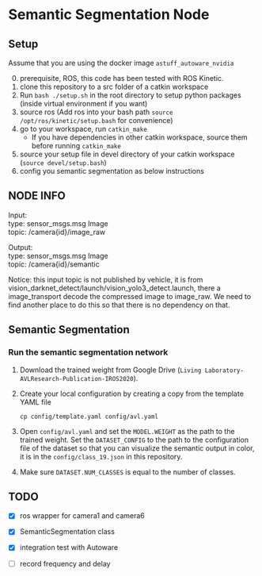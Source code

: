 # Semantic Segmentation Node

## Setup

Assume that you are using the docker image `astuff_autoware_nvidia` 

0. prerequisite, ROS, this code has been tested with ROS Kinetic.
1. clone this repository to a src folder of a catkin workspace
2. Run `bash ./setup.sh` in the root directory to setup python packages (inside virtual environment if you want)
3. source ros (Add ros into your bash path `source /opt/ros/kinetic/setup.bash` for convenience)
4. go to your workspace, run `catkin_make`
   - If you have dependencies in other catkin workspace, source them before running `catkin_make`
5. source your setup file in devel directory of your catkin workspace (`source devel/setup.bash`)
6. config you semantic segmentation as below instructions

## NODE INFO

Input: \
type: sensor_msgs.msg Image \
topic: /camera{id}/image_raw

Output: \
type: sensor_msgs.msg Image \
topic: /camera{id}/semantic

Notice: this input topic is not published by vehicle, it is from vision_darknet_detect/launch/vision_yolo3_detect.launch, there a image_transport decode the compressed image to image_raw. We need to find another place to do this so that there is no dependency on that.

## Semantic Segmentation

### Run the semantic segmentation network

1. Download the trained weight from Google Drive (`Living Laboratory-AVLResearch-Publication-IROS2020`). 

2. Create your local configuration by creating a copy from the template YAML file

   ```
   cp config/template.yaml config/avl.yaml
   ```

3. Open `config/avl.yaml` and set the `MODEL.WEIGHT` as the path to the trained weight. Set the `DATASET_CONFIG` to the path to the configuration file of the dataset so that you can visualize the semantic output in color, it is in the `config/class_19.json` in this repository.  

4. Make sure `DATASET.NUM_CLASSES` is equal to the number of classes. 

## TODO

- [x] ros wrapper for camera1 and camera6
- [x] SemanticSegmentation class
- [x] integration test with Autoware
- [ ] record frequency and delay

